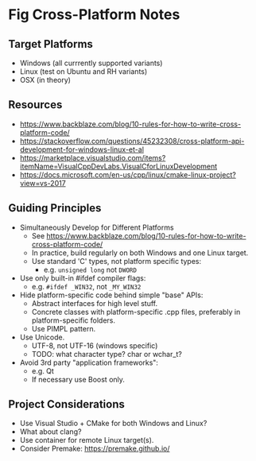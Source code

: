 # Fig Cross-Platform Notes

## Target Platforms

- Windows (all currrently supported variants)
- Linux (test on Ubuntu and RH variants)
- OSX (in theory)


## Resources

- https://www.backblaze.com/blog/10-rules-for-how-to-write-cross-platform-code/
- https://stackoverflow.com/questions/45232308/cross-platform-api-development-for-windows-linux-et-al
- https://marketplace.visualstudio.com/items?itemName=VisualCppDevLabs.VisualCforLinuxDevelopment
- https://docs.microsoft.com/en-us/cpp/linux/cmake-linux-project?view=vs-2017



## Guiding Principles

- Simultaneously Develop for Different Platforms
    - See https://www.backblaze.com/blog/10-rules-for-how-to-write-cross-platform-code/
    - In practice, build regularly on both Windows and one Linux target.
    - Use standard 'C' types, not platform specific types:
        - e.g. `unsigned long` not `DWORD`
- Use only built-in #ifdef compiler flags:
    - e.g. `#ifdef _WIN32`, not `_MY_WIN32`
- Hide platform-specific code behind simple "base" APIs:
    - Abstract interfaces for high level stuff.
    - Concrete classes with platform-specific .cpp files, preferably in platform-specific folders.
    - Use PIMPL pattern.
- Use Unicode.
    - UTF-8, not UTF-16 (windows specific)
    - TODO: what character type? char or wchar_t?
- Avoid 3rd party "application frameworks":
    - e.g. Qt
    - If necessary use Boost only.

## Project Considerations
- Use Visual Studio + CMake for both Windows and Linux?
- What about clang?
- Use container for remote Linux target(s).
- Consider Premake: https://premake.github.io/




